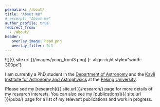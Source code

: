 ```yaml
---
permalink: /about/
title: "About me"
# excerpt: "About me"
author_profile: true
redirect_from: 
  - /about/
header:
   overlay_image: head.png
   overlay_filter: 0.1
---
```


![]({{ site.url }}/images/yong_front3.png)
{: .align-right style="width: 300px"} 

I am currently a PhD student in the [Department of Astronomy](http://vega.bac.pku.edu.cn/) and the [Kavli Institute for 
Astronomy and Astrophysics](https://kiaa.pku.edu.cn/) at the [Peking University](https://english.pku.edu.cn/). 



Please see my [research]({{ site.url }}/research/) page for more
details of my research interests. You can also see my
[publications]({{ site.url }}/pubs/) page for a list of my relevant
publications and work in progress. 




